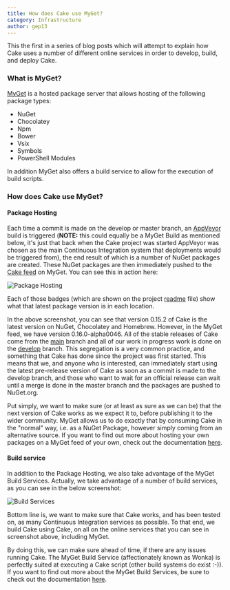 ```yaml
---
title: How does Cake use MyGet?
category: Infrastructure
author: gep13
---
```


This the first in a series of blog posts which will attempt to explain how Cake uses a number of different online services in order to develop, build, and deploy Cake.

### What is MyGet?

[MyGet](https://www.myget.org) is a hosted package server that allows hosting of the following package types:

* NuGet
* Chocolatey
* Npm
* Bower
* Vsix
* Symbols
* PowerShell Modules

In addition MyGet also offers a build service to allow for the execution of build scripts.

<!--excerpt-->

### How does Cake use MyGet?

#### Package Hosting

Each time a commit is made on the develop or master branch, an [AppVeyor](https://www.appveyor.com/) build is triggered (**NOTE:** this could equally be a MyGet Build as mentioned below, it's just that back when the Cake project was started AppVeyor was chosen as the main Continuous Integration system that deployments would be triggered from), the end result of which is a number of NuGet packages are created.  These NuGet packages are then immediately pushed to the [Cake feed](https://www.myget.org/gallery/cake) on MyGet.  You can see this in action here:

![Package Hosting](https://raw.githubusercontent.com/cake-build/website/master/src/Cake.Web/App_Data/images/how-does-cake-use-myget/MyGet-Packages.png)

Each of those badges (which are shown on the project [readme](https://github.com/cake-build/cake/blob/develop/README.md) file) show what that latest package version is in each location.

In the above screenshot, you can see that version 0.15.2 of Cake is the latest version on NuGet, Chocolatey and Homebrew.  However, in the MyGet feed, we have version 0.16.0-alpha0046.  All of the stable releases of Cake come from the [main](https://github.com/cake-build/cake/tree/main) branch and all of our work in progress work is done on the [develop](https://github.com/cake-build/cake/tree/develop) branch.  This segregation is a very common practice, and something that Cake has done since the project was first started.  This means that we, and anyone who is interested, can immediately start using the latest pre-release version of Cake as soon as a commit is made to the develop branch, and those who want to wait for an official release can wait until a merge is done in the master branch and the packages are pushed to NuGet.org.

Put simply, we want to make sure (or at least as sure as we can be) that the next version of Cake works as we expect it to, before publishing it to the wider community.  MyGet allows us to do exactly that by consuming Cake in the "normal" way, i.e. as a NuGet Package, however simply coming from an alternative source.  If you want to find out more about hosting your own packages on a MyGet feed of your own, check out the documentation [here](http://docs.myget.org/docs/walkthrough/getting-started-with-nuget).

#### Build service

In addition to the Package Hosting, we also take advantage of the MyGet Build Services.  Actually, we take advantage of a number of build services, as you can see in the below screenshot:

![Build Services](https://raw.githubusercontent.com/cake-build/website/master/src/Cake.Web/App_Data/images/how-does-cake-use-myget/Build-Services.png)

Bottom line is, we want to make sure that Cake works, and has been tested on, as many Continuous Integration services as possible.  To that end, we build Cake using Cake, on all on the online services that you can see in screenshot above, including MyGet.

By doing this, we can make sure ahead of time, if there are any issues running Cake.  The MyGet Build Service (affectionately known as Wonka) is perfectly suited at executing a Cake script (other build systems do exist :-)).  If you want to find out more about the MyGet Build Services, be sure to check out the documentation [here](http://docs.myget.org/docs/reference/build-services).